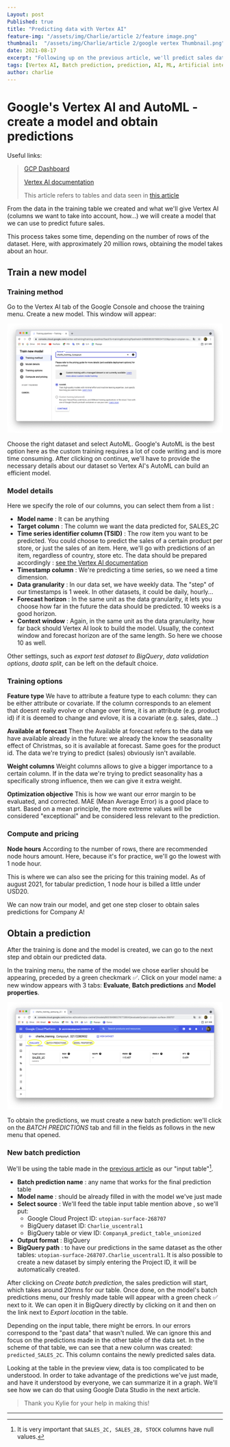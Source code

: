 ```yaml
---
Layout: post
Published: true
title: "Predicting data with Vertex AI"
feature-img: "/assets/img/Charlie/article 2/feature image.png"
thumbnail:  "/assets/img/Charlie/article 2/google vertex Thumbnail.png"
date: 2021-08-17
excerpt: "Following up on the previous article, we'll predict sales data using Google's Vertex AI"
tags: [Vertex AI, Batch prediction, prediction, AI, ML, Artificial intelligence, machine learning, megazone, ai center]
author: charlie
---
```


# Google's Vertex AI and AutoML - create a model and obtain predictions

Useful links:

> [GCP Dashboard](https://console.cloud.google.com/home/dashboard?project=utopian-surface-268707)
>
> [Vertex AI documentation](https://cloud.google.com/vertex-ai/docs/start/introduction-unified-platform "Introduction to Vertex AI")
>
>  This article refers to tables and data seen in [this article](https://mzcloudnoa.github.io/2021/08/10/SQL.html "Starting up with GCP and SQL")


From the data in the training table we created and what we'll give Vertex AI (columns we want to take into account, how...) we will create a model that we can use to predict future sales. 

This process takes some time, depending on the number of rows of the dataset. Here, with approximately 20 million rows, obtaining the model takes about an hour.

## Train a new model

### Training method

Go to the Vertex AI tab of the Google Console and choose the training menu. Create a new model. This window will appear:

![Model creation menu](/assets/img/Charlie/article_2/model_creation_screenshot.png)

Choose the right dataset and select AutoML. Google's AutoML is the best option here as the custom training requires a lot of code writing and is more time consuming.
After clicking on continue, we'll have to provide the necessary details about our dataset so Vertex AI's AutoML can build an efficient model.

### Model details

Here we specify the role of our columns, you can select them from a list :

- **Model name** : It can be anything
- **Target column** : The column we want the data predicted for, SALES_2C
- **Time series identifier column (TSID)** : The row item you want to be predicted. You could choose to predict the sales of a certain product per store, or just the sales of an item. Here, we'll go with predictions of an item, regardless of country, store etc. The data should be prepared accordingly : [see the Vertex AI documentation](https://cloud.google.com/vertex-ai/docs/datasets/bp-tabular#time-series-id "Best practices for creating tabular training data - TSID")
- **Timestamp column** : We're predicting a time series, so we need a time dimension.
- **Data granularity** : In our data set, we have weekly data. The "step" of our timestamps is 1 week. In other datasets, it could be daily, hourly...
- **Forecast horizon** : In the same unit as the data granularity, it lets you choose how far in the future the data should be predicted. 10 weeks is a good horizon.
- **Context window** : Again, in the same unit as the data granularity, how far back should Vertex AI look to build the model. Usually, the context window and forecast horizon are of the same length. So here we choose 10 as well.

Other settings, such as _export test dataset to BigQuery_, _data validation options_, _daata split_, can be left on the default choice.

### Training options

**Feature type**
We have to attribute a feature type to each column: they can be either attribute or covariate. If the column corresponds to an element that doesnt really evolve or change over time, it is an attribute (e.g. product id) if it is deemed to change and evlove, it is a covariate (e.g. sales, date...)

**Available at forecast**
Then the Available at forecast refers to the data we have available already in the future: we already the know the seasonality effect of Christmas, so it is available at forecast. Same goes for the product id. The data we're trying to predict (sales) obviously isn't available. 

**Weight columns**
Weight columns allows to give a bigger importance to a certain column. If in the data we're trying to predict seasonality has a specifically strong influence, then we can give it extra weight.

**Optimization objective**
This is how we want our error margin to be evaluated, and corrected. MAE (Mean Average Error) is a good place to start. Based on a mean principle, the more extreme values will be considered "exceptional" and be considered less relevant to the prediction.

### Compute and pricing

**Node hours**
According to the number of rows, there are recommended node hours amount. Here, because it's for practice, we'll go the lowest with 1 node hour. 

This is where we can also see the pricing for this training model. As of august 2021, for tabular prediction, 1 node hour is billed a little under USD20.

We can now train our model, and get one step closer to obtain sales predictions for Company A!

## Obtain a prediction

After the training is done and the model is created, we can go to the next step and obtain our predicted data.

In the training menu, the name of the model we chose earlier should be appearing, preceded by  a green checkmark ✅. Click on your model name: a new window appears with 3 tabs: **Evaluate**, **Batch predictions** and **Model properties**.

![BATCH PREDICITON WINDOW](/assets/img/Charlie/article_2/BATCH_PREDICTION.png) 

To obtain the predictions, we must create a new batch prediction: we'll click on the *BATCH PREDICTIONS* tab and fill in the fields as follows in the new menu that opened.

### New batch prediction

We'll be using the table made in the [previous article](https://mzcloudnoa.github.io/2021/08/10/SQL.html "Starting up with GCP and SQL") as our "input table"[^*]. 

- **Batch prediction name** : any name that works for the final prediction table
- **Model name** : should be already filled in with the model we've just made
- **Select source** : We'll feed the table input table mention above , so we'll put:
  - Google Cloud Project ID: ```utopian-surface-268707```
  - BigQuery dataset ID: `Charlie_uscentral1`
  - BigQuery table or view ID: `CompanyA_predict_table_unionized`
- **Output format** : BigQuery
- **BigQuery path** : to have our predictions in the same dataset as the other tables: `utopian-surface-268707.Charlie_uscentral1`. It is also possible to create a new dataset by simply entering the Project ID, it will be automatically created.

After clicking on *Create batch prediction*, the sales prediction will start, which takes around 20mns for our table.
Once done, on the model's batch predictions menu, our freshly made table will appear with a green check ✅ next to it. We can open it in BigQuery directly by clicking on it and then on the link next to *Export location* in the table.

Depending on the input table, there might be errors. In our errors correspond to the "past data" that wasn't nulled. We can ignore this and focus on the predictions made in the other table of the data set. In the scheme of that table, we can see that a new column was created: `predicted_SALES_2C`. This column contains the newly predicted sales data.

Looking at the table in the preview view, data is too complicated to be understood. In order to take advantage of the predictions we've just made, and have it understood by everyone, we can summarize it in a graph. We'll see how we can do that using Google Data Studio in the next article.

> Thank you Kylie for your help in making this!

---

[^*]: It is very important that `SALES_2C, SALES_2B, STOCK` columns have null values.

